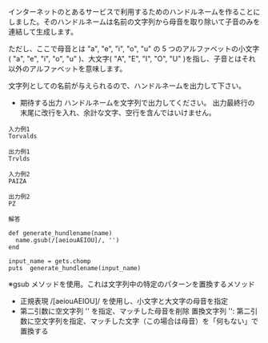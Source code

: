 
インターネットのとあるサービスで利用するためのハンドルネームを作ることにしました。そのハンドルネームは名前の文字列から母音を取り除いて子音のみを連結して生成します。

ただし、ここで母音とは "a", "e", "i", "o", "u" の 5 つのアルファベットの小文字( "a", "e", "i", "o", "u" )、大文字( "A", "E", "I", "O", "U" )を指し、子音とはそれ以外のアルファベットを意味します。

文字列としての名前が与えられるので、ハンドルネームを出力して下さい。
- 期待する出力
ハンドルネームを文字列で出力してください。
出力最終行の末尾に改行を入れ、余計な文字、空行を含んではいけません。

```
入力例1
Torvalds
```
```
出力例1
Trvlds
```
```
入力例2
PAIZA
```
```
出力例2
PZ
```



```
解答

def generate_hundlename(name)
  name.gsub(/[aeiouAEIOU]/, '')
end

input_name = gets.chomp
puts  generate_hundlename(input_name)
```

※gsub メソッドを使用。これは文字列中の特定のパターンを置換するメソッド
- 正規表現 /[aeiouAEIOU]/ を使用し、小文字と大文字の母音を指定
- 第二引数に空文字列 '' を指定、マッチした母音を削除
置換文字列 '':
第二引数に空文字列を指定、マッチした文字（この場合は母音）を「何もない」で置換する
